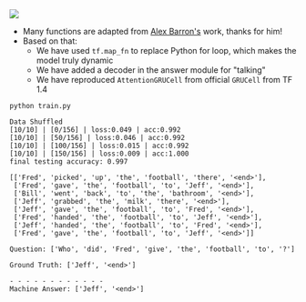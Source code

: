 <img src="https://github.com/zhedongzheng/finch/blob/master/assets/dmn-details.png">

* Many functions are adapted from [Alex Barron's](https://github.com/barronalex/Dynamic-Memory-Networks-in-TensorFlow) work, thanks for him!
* Based on that:
    * We have used ```tf.map_fn``` to replace Python for loop, which makes the model truly dynamic
    * We have added a decoder in the answer module for "talking"
    * We have reproduced ```AttentionGRUCell``` from official ```GRUCell``` from TF 1.4

```
python train.py
```
```
Data Shuffled
[10/10] | [0/156] | loss:0.049 | acc:0.992
[10/10] | [50/156] | loss:0.046 | acc:0.992
[10/10] | [100/156] | loss:0.015 | acc:0.992
[10/10] | [150/156] | loss:0.009 | acc:1.000
final testing accuracy: 0.997

[['Fred', 'picked', 'up', 'the', 'football', 'there', '<end>'],
 ['Fred', 'gave', 'the', 'football', 'to', 'Jeff', '<end>'],
 ['Bill', 'went', 'back', 'to', 'the', 'bathroom', '<end>'],
 ['Jeff', 'grabbed', 'the', 'milk', 'there', '<end>'],
 ['Jeff', 'gave', 'the', 'football', 'to', 'Fred', '<end>'],
 ['Fred', 'handed', 'the', 'football', 'to', 'Jeff', '<end>'],
 ['Jeff', 'handed', 'the', 'football', 'to', 'Fred', '<end>'],
 ['Fred', 'gave', 'the', 'football', 'to', 'Jeff', '<end>']]

Question: ['Who', 'did', 'Fred', 'give', 'the', 'football', 'to', '?']

Ground Truth: ['Jeff', '<end>']

- - - - - - - - - - - - 
Machine Answer: ['Jeff', '<end>']
```
